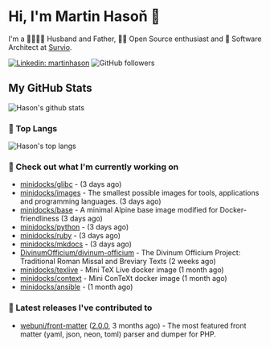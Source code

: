 # Hi, I'm Martin Hasoň 👋

I'm a 👨‍👩‍👧‍👦 Husband and Father, 🧑‍💻 Open Source enthusiast and 📐 Software Architect at [Survio](https://www.survio.com).

[![Linkedin: martinhason](https://img.shields.io/badge/-Martin%20Hasoň-blue?style=flat-square&logo=Linkedin&logoColor=white&link=https://www.linkedin.com/in/martinhason/)](https://www.linkedin.com/in/martinhason/)
![GitHub followers](https://img.shields.io/github/followers/hason?label=Follow&style=social)


## My GitHub Stats
![Hason's github stats](https://github-readme-stats.vercel.app/api?username=hason&show_icons=true&include_all_commits=true&theme=dracula&hide_border=true&hide_title=true)

### 💾 Top Langs
![Hason's top langs](https://github-readme-stats.vercel.app/api/top-langs/?username=hason&layout=compact&theme=dracula&hide_border=true&hide_title=true)

### 👷 Check out what I'm currently working on

- [minidocks/glibc](https://github.com/minidocks/glibc) -  (3 days ago)
- [minidocks/images](https://github.com/minidocks/images) - The smallest possible images for tools, applications and programming languages. (3 days ago)
- [minidocks/base](https://github.com/minidocks/base) - A minimal Alpine base image modified for Docker-friendliness (3 days ago)
- [minidocks/python](https://github.com/minidocks/python) -  (3 days ago)
- [minidocks/ruby](https://github.com/minidocks/ruby) -  (3 days ago)
- [minidocks/mkdocs](https://github.com/minidocks/mkdocs) -  (3 days ago)
- [DivinumOfficium/divinum-officium](https://github.com/DivinumOfficium/divinum-officium) - The Divinum Officium Project: Traditional Roman Missal and Breviary Texts (2 weeks ago)
- [minidocks/texlive](https://github.com/minidocks/texlive) - Mini TeX Live docker image (1 month ago)
- [minidocks/context](https://github.com/minidocks/context) - Mini ConTeXt docker image (1 month ago)
- [minidocks/ansible](https://github.com/minidocks/ansible) -  (1 month ago)

### 🔭 Latest releases I've contributed to

- [webuni/front-matter](https://github.com/webuni/front-matter) ([2.0.0](https://github.com/webuni/front-matter/releases/tag/2.0.0), 3 months ago) - The most featured front matter (yaml, json, neon, toml) parser and dumper for PHP.
